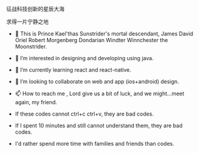 征战科技创新的星辰大海

求得一片宁静之地

- 👋 This is Prince Kael'thas Sunstrider's mortal descendant, James David Oriel Robert Morgenberg Dondarian Windter Winnchester the Moonstrider.
- 👀 I’m interested in designing and developing using java.
- 🌱 I’m currently learning react and react-native.
- 💞️ I’m looking to collaborate on web and app (ios+android) design.
- 📫 How to reach me , Lord give us a bit of luck, and we might...meet again, my friend.


- If these codes cannot ctrl+c ctrl+v, they are bad codes.
- If I spent 10 minutes and still cannot understand them, they are bad codes.
- I'd rather spend more time with families and friends than codes.

<!---
Moonstrider/Moonstrider is a ✨ special ✨ repository because its `README.md` (this file) appears on your GitHub profile.
You can click the Preview link to take a look at your changes.
--->
